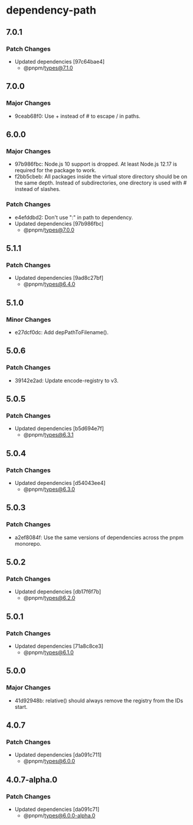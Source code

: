 # dependency-path

## 7.0.1

### Patch Changes

- Updated dependencies [97c64bae4]
  - @pnpm/types@7.1.0

## 7.0.0

### Major Changes

- 9ceab68f0: Use + instead of # to escape / in paths.

## 6.0.0

### Major Changes

- 97b986fbc: Node.js 10 support is dropped. At least Node.js 12.17 is required for the package to work.
- f2bb5cbeb: All packages inside the virtual store directory should be on the same depth. Instead of subdirectories, one directory is used with # instead of slashes.

### Patch Changes

- e4efddbd2: Don't use ":" in path to dependency.
- Updated dependencies [97b986fbc]
  - @pnpm/types@7.0.0

## 5.1.1

### Patch Changes

- Updated dependencies [9ad8c27bf]
  - @pnpm/types@6.4.0

## 5.1.0

### Minor Changes

- e27dcf0dc: Add depPathToFilename().

## 5.0.6

### Patch Changes

- 39142e2ad: Update encode-registry to v3.

## 5.0.5

### Patch Changes

- Updated dependencies [b5d694e7f]
  - @pnpm/types@6.3.1

## 5.0.4

### Patch Changes

- Updated dependencies [d54043ee4]
  - @pnpm/types@6.3.0

## 5.0.3

### Patch Changes

- a2ef8084f: Use the same versions of dependencies across the pnpm monorepo.

## 5.0.2

### Patch Changes

- Updated dependencies [db17f6f7b]
  - @pnpm/types@6.2.0

## 5.0.1

### Patch Changes

- Updated dependencies [71a8c8ce3]
  - @pnpm/types@6.1.0

## 5.0.0

### Major Changes

- 41d92948b: relative() should always remove the registry from the IDs start.

## 4.0.7

### Patch Changes

- Updated dependencies [da091c711]
  - @pnpm/types@6.0.0

## 4.0.7-alpha.0

### Patch Changes

- Updated dependencies [da091c71]
  - @pnpm/types@6.0.0-alpha.0

